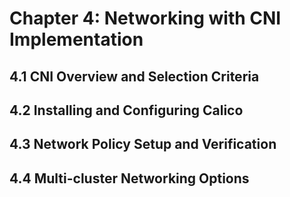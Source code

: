 # Chapter 4: Networking with CNI Implementation

## 4.1 CNI Overview and Selection Criteria

## 4.2 Installing and Configuring Calico

## 4.3 Network Policy Setup and Verification

## 4.4 Multi-cluster Networking Options
